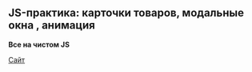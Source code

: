 ## JS-практика: карточки товаров, модальные окна , анимация ##

**Все на чистом JS**

[Сайт](http://git.lekua.in.ua/js-practice/)
